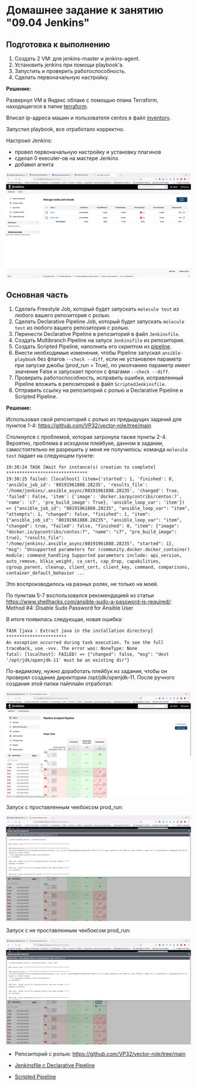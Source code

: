 # Домашнее задание к занятию "09.04 Jenkins"

## Подготовка к выполнению

1. Создать 2 VM: для jenkins-master и jenkins-agent.
2. Установить jenkins при помощи playbook'a.
3. Запустить и проверить работоспособность.
4. Сделать первоначальную настройку.

**Решение:**

Развернул VM в Яндекс облаке с помощью плана Terraform, находящегося в папке [terraform](./terraform).

Вписал ip-адреса машин и пользователя centos в файл [inventory](./infrastructure/inventory/cicd/hosts.yml).

Запустил playbook, все отработало корректно.

Настроил Jenkins:
 - провел первоначальную настройку и установку плагинов
 - сделал 0 executer-ов на мастере Jenkins
 - добавил агента

![](img/jenkins1.png)

## Основная часть

1. Сделать Freestyle Job, который будет запускать `molecule test` из любого вашего репозитория с ролью.
2. Сделать Declarative Pipeline Job, который будет запускать `molecule test` из любого вашего репозитория с ролью.
3. Перенести Declarative Pipeline в репозиторий в файл `Jenkinsfile`.
4. Создать Multibranch Pipeline на запуск `Jenkinsfile` из репозитория.
5. Создать Scripted Pipeline, наполнить его скриптом из [pipeline](./pipeline).
6. Внести необходимые изменения, чтобы Pipeline запускал `ansible-playbook` без флагов `--check --diff`, если не установлен параметр при запуске джобы (prod_run = True), по умолчанию параметр имеет значение False и запускает прогон с флагами `--check --diff`.
7. Проверить работоспособность, исправить ошибки, исправленный Pipeline вложить в репозиторий в файл `ScriptedJenkinsfile`.
8. Отправить ссылку на репозиторий с ролью и Declarative Pipeline и Scripted Pipeline.

**Решение:**

Использовал свой репозиторий с ролью из предыдущих заданий для пунктов 1-4: https://github.com/VP32/vector-role/tree/main

Столкнулся с проблемой, которая затронула также пункты 2-4. Вероятно, проблема в исходном плейбуке, данном в задании, самостоятельно ее разрешить у меня не получилось: команда `molecule test` падает на следующем пункте:

```
19:38:24 TASK [Wait for instance(s) creation to complete] *******************************
19:38:25 failed: [localhost] (item={'started': 1, 'finished': 0, 'ansible_job_id': '80191961888.28235', 'results_file': '/home/jenkins/.ansible_async/80191961888.28235', 'changed': True, 'failed': False, 'item': {'image': 'docker.io/pycontribs/centos:7', 'name': 'c7', 'pre_build_image': True}, 'ansible_loop_var': 'item'}) => {"ansible_job_id": "80191961888.28235", "ansible_loop_var": "item", "attempts": 1, "changed": false, "finished": 1, "item": {"ansible_job_id": "80191961888.28235", "ansible_loop_var": "item", "changed": true, "failed": false, "finished": 0, "item": {"image": "docker.io/pycontribs/centos:7", "name": "c7", "pre_build_image": true}, "results_file": "/home/jenkins/.ansible_async/80191961888.28235", "started": 1}, "msg": "Unsupported parameters for (community.docker.docker_container) module: command_handling Supported parameters include: api_version, auto_remove, blkio_weight, ca_cert, cap_drop, capabilities, cgroup_parent, cleanup, client_cert, client_key, command, comparisons, container_default_behavior ...
```

Это воспроизводилось на разных ролях, не только на моей.

По пунктам 5-7 воспользовался рекомендацией из статьи https://www.shellhacks.com/ansible-sudo-a-password-is-required/: Method #4: Disable Sudo Password for Ansible User

В итоге появилась следующая, новая ошибка: 

```
TASK [java : Extract java in the installation directory] ***********************
An exception occurred during task execution. To see the full traceback, use -vvv. The error was: NoneType: None
fatal: [localhost]: FAILED! => {"changed": false, "msg": "dest '/opt/jdk/openjdk-11' must be an existing dir"}
```

По-видимому, нужно доработать плейбук из задания, чтобы он проверял создание директории /opt/jdk/openjdk-11. После ручного создания этой папки пайплайн отработал:

![](img/j2.png)

Запуск с проставленным чекбоксом prod_run:

![](img/j4.png)

Запуск с не проставленным чекбоксом prod_run:

![](img/j3.png)


 - Репозиторий с ролью: https://github.com/VP32/vector-role/tree/main

 - [Jenkinsfile c Declarative Pipeline](https://github.com/VP32/vector-role/blob/01d0c8aa6db2abb6d4c4d76c42fd0af599014aa7/Jenkinsfile)
 - [Scripted Pipeline](https://github.com/VP32/vector-role/blob/01d0c8aa6db2abb6d4c4d76c42fd0af599014aa7/ScriptedJenkinsfile)